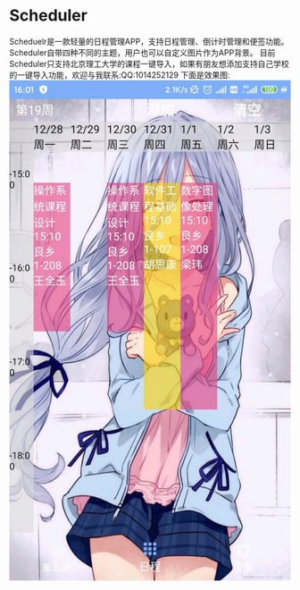 # Scheduler
Scheduelr是一款轻量的日程管理APP，支持日程管理、倒计时管理和便签功能。
Scheduler自带四种不同的主题，用户也可以自定义图片作为APP背景。
目前Scheduler只支持北京理工大学的课程一键导入，如果有朋友想添加支持自己学校的一键导入功能，欢迎与我联系:QQ:1014252129
下面是效果图:
![image](https://github.com/jkouubb/Scheduler/blob/master/image.png)
